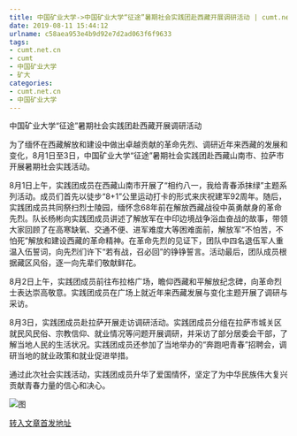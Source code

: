 ```yaml
---
title: 中国矿业大学->中国矿业大学“征途”暑期社会实践团赴西藏开展调研活动 | cumt.net.cn
date: 2019-08-11 15:44:12
urlname: c58aea953e4b9d92e7d2ad063f6f9633
tags: 
- cumt.net.cn
- cumt
- 中国矿业大学
- 矿大
categories:
- cumt.net.cn
- 中国矿业大学
---
```



中国矿业大学“征途”暑期社会实践团赴西藏开展调研活动

为了缅怀在西藏解放和建设中做出卓越贡献的革命先烈、调研近年来西藏的发展和变化，8月1日至3日，中国矿业大学“征途”暑期社会实践团赴西藏山南市、拉萨市开展暑期社会实践活动。

8月1日上午，实践团成员在西藏山南市开展了“相约八一，我给青春添抹绿”主题系列活动。成员们首先以徒步“8+1”公里运动打卡的形式来庆祝建军92周年。随后，实践团成员共同祭扫烈士陵园，缅怀念68年前在解放西藏战役中英勇献身的革命先烈。队长杨彬向实践团成员讲述了解放军在中印边境战争浴血奋战的故事，带领大家回顾了在高寒缺氧、交通不便、进军难度大等困难面前，解放军“不怕苦，不怕死”解放和建设西藏的革命精神。在革命先烈的见证下，团队中四名退伍军人重温入伍誓词，向先烈们许下“若有战，召必回”的铮铮誓言。活动最后，团队成员根据藏区风俗，逐一向先辈们敬献鲜花。

8月2日上午，实践团成员前往布拉格广场，瞻仰西藏和平解放纪念碑，向革命烈士表达崇高敬意。实践团成员在广场上就近年来西藏发展与变化主题开展了调研与采访。

8月3日，实践团成员赴拉萨开展走访调研活动。实践团成员分组在拉萨市城关区就民风民俗、宗教信仰、就业情况等问题开展调研，并采访了部分居委会干部，了解当地人民的生活状况。实践团成员还参加了当地举办的“奔跑吧青春”招聘会，调研当地的就业政策和就业促进举措。

通过此次社会实践活动，实践团成员升华了爱国情怀，坚定了为中华民族伟大复兴贡献青春力量的信心和决心。



![图](http://xwzx.cumt.edu.cn/_upload/article/images/77/d8/04aa9b4845669f402509fde54692/dbf987b5-33b4-4b70-92e5-4008d43833ab.jpg)

[转入文章首发地址](http://xwzx.cumt.edu.cn/2c/6d/c523a535661/page.htm)